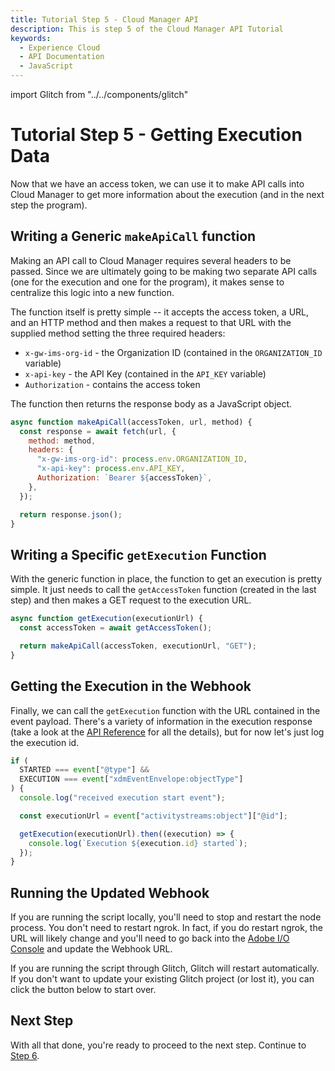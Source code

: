 ```yaml
---
title: Tutorial Step 5 - Cloud Manager API
description: This is step 5 of the Cloud Manager API Tutorial
keywords:
  - Experience Cloud
  - API Documentation
  - JavaScript 
---
```


import Glitch from "../../components/glitch"

# Tutorial Step 5 - Getting Execution Data

Now that we have an access token, we can use it to make API calls into Cloud Manager to get more information about the execution (and in the next step the program).

## Writing a Generic `makeApiCall` function

Making an API call to Cloud Manager requires several headers to be passed. Since we are ultimately going to be making two separate API calls (one for the execution and one for the program), it makes sense to centralize this logic into a new function.

The function itself is pretty simple -- it accepts the access token, a URL, and an HTTP method and then makes a request to that URL with the supplied method setting the three required headers:

- `x-gw-ims-org-id` - the Organization ID (contained in the `ORGANIZATION_ID` variable)
- `x-api-key` - the API Key (contained in the `API_KEY` variable)
- `Authorization` - contains the access token

The function then returns the response body as a JavaScript object.

```javascript
async function makeApiCall(accessToken, url, method) {
  const response = await fetch(url, {
    method: method,
    headers: {
      "x-gw-ims-org-id": process.env.ORGANIZATION_ID,
      "x-api-key": process.env.API_KEY,
      Authorization: `Bearer ${accessToken}`,
    },
  });

  return response.json();
}
```

## Writing a Specific `getExecution` Function

With the generic function in place, the function to get an execution is pretty simple. It just needs to call the `getAccessToken` function (created in the last step) and then makes a GET request to the execution URL.

```javascript
async function getExecution(executionUrl) {
  const accessToken = await getAccessToken();

  return makeApiCall(accessToken, executionUrl, "GET");
}
```

## Getting the Execution in the Webhook

Finally, we can call the `getExecution` function with the URL contained in the event payload. There's a variety of information in the execution response (take a look at the [API Reference](/reference/api/) for all the details), but for now let's just log the execution id.

```javascript
if (
  STARTED === event["@type"] &&
  EXECUTION === event["xdmEventEnvelope:objectType"]
) {
  console.log("received execution start event");

  const executionUrl = event["activitystreams:object"]["@id"];

  getExecution(executionUrl).then((execution) => {
    console.log(`Execution ${execution.id} started`);
  });
}
```

## Running the Updated Webhook

If you are running the script locally, you'll need to stop and restart the node process. You don't need to restart ngrok. In fact, if you do restart ngrok, the URL will likely change and you'll need to go back into the <a href="https://console.adobe.io/integrations" target="_new">Adobe I/O Console</a> and update the Webhook URL.

If you are running the script through Glitch, Glitch will restart automatically. If you don't want to update your existing Glitch project (or lost it), you can click the button below to start over.

<Glitch projectName="adobe-cloudmanager-api-tutorial-step5" />

## Next Step

With all that done, you're ready to proceed to the next step. Continue to [Step 6](6-getting-the-program.md).
